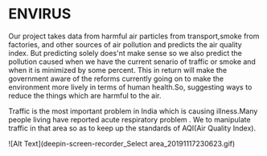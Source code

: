 # ENVIRUS
Our project takes data from harmful air particles from transport,smoke from factories, and other sources of air pollution and predicts the air quality index. But predicting solely does'nt make sense so we also predict the pollution caused when we have the current senario of traffic or smoke and when it is minimized by some percent. This in return will make the government aware of the reforms currently going on to make the environment more lively in terms of human health.So, suggesting ways to reduce the things which are harmful to the air.

Traffic is the most important problem in India which is causing illness.Many people living have reported acute respiratory problem . We to manipulate traffic in that area so as to keep up the standards of AQI(Air Quality Index).

![Alt Text](deepin-screen-recorder_Select area_20191117230623.gif)
